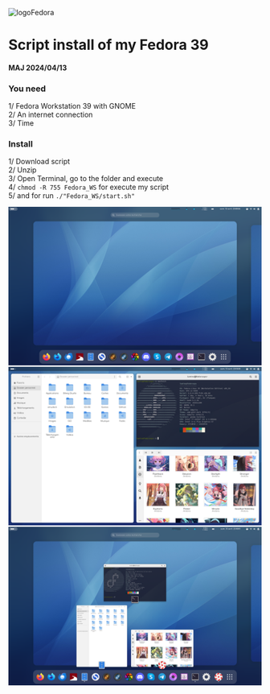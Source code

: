 ![logoFedora](https://fedoraproject.org/assets/images/logos/fedora-blue.png)

# Script install of my Fedora 39
#### MAJ 2024/04/13

### You need
1/ Fedora Workstation 39 with GNOME  
2/ An internet connection      
3/ Time    

### Install
1/ Download script    
2/ Unzip   
3/ Open Terminal, go to the folder and execute   
4/ ```chmod -R 755 Fedora_WS``` for execute my script   
5/ and for run  ```./"Fedora_WS/start.sh"```            

![001](AttachREADME/001.png)  
![002](AttachREADME/002.png)  
![003](AttachREADME/003.png)  
